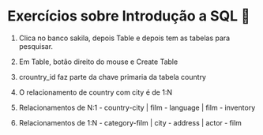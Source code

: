    # Exercícios sobre Introdução a SQL :rocket:

1. Clica no banco sakila, depois Table e depois tem as tabelas para pesquisar.

2. Em Table, botão direito do mouse e Create Table

3. crountry_id faz parte da chave primaria da tabela country

4. O relacionamento de country com city é de 1:N

5. Relacionamentos de  N:1 - country-city | film - language | film - inventory

6. Relacionamentos de 1:N - category-film | city - address | actor - film



